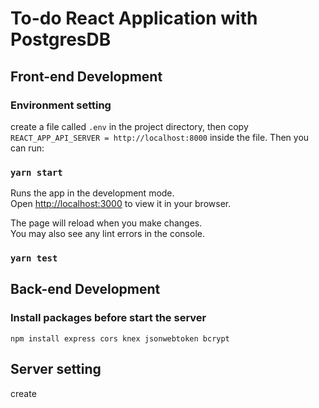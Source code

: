 # To-do React Application with PostgresDB

## Front-end Development

### Environment setting

create a file called `.env` in the project directory, then copy `REACT_APP_API_SERVER = http://localhost:8000` inside the file. Then you can run:

### `yarn start`

Runs the app in the development mode.\
Open [http://localhost:3000](http://localhost:3000) to view it in your browser.

The page will reload when you make changes.\
You may also see any lint errors in the console.

### `yarn test`

## Back-end Development

### Install packages before start the server

`npm install express cors knex jsonwebtoken bcrypt`

## Server setting

create
